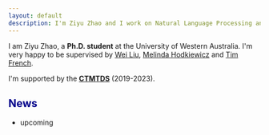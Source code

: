 ```yaml
---
layout: default
description: I'm Ziyu Zhao and I work on Natural Language Processing and Knowledge Reasoning. More details inside!
---
```



I am Ziyu Zhao, a __Ph.D. student__ at the University of Western Australia. I'm very happy to be supervised by [Wei Liu]({{https://research-repository.uwa.edu.au/en/persons/wei-liu}}), [Melinda Hodkiewicz](https://research-repository.uwa.edu.au/en/persons/melinda-hodkiewicz)
and [Tim French](https://research-repository.uwa.edu.au/en/persons/tim-french).

I'm supported by the [__CTMTDS__](https://www.maintenance.org.au/) (2019-2023).


## <span style="color:darkblue">News </span>

* upcoming
